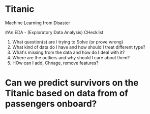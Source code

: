 # Titanic
 Machine Learning from Disaster

#An EDA - (Exploratory Data Analysis) CHecklist
1. What question(s) are I trying to Solve (or prove wrong)
2. What kind of data do I have and how should I treat different type?
3. What's missing from the data and how do I deal with it?
4. Where are the outliers and why should I care about them?
5. HOw can I add, Chnage, remove features?

# Can we predict survivors on the Titanic based on data from of passengers onboard?
